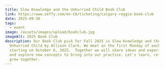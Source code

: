 ```yaml
---
title: Slow Knowledge and the Unhurried Child Book Club
link: https://www.zeffy.com/en-CA/ticketing/calgary-reggio-book-club
date: 2025-09-30
tags:
  - event
image: /assets/images/upload/bookclub.jpg
imageAlt: 2025 Book Club
description: Our Book Club pick for Fall 2025 is Slow Knowledge and the
  Unhurried Child by Allison Clark. We meet on the first Monday of each month,
  starting on October 6, 2025.  Together we will share ideas and experiences,
  and explore new concepts to bring into our practice. Let's learn, reflect, and
  grow together.
---
```

